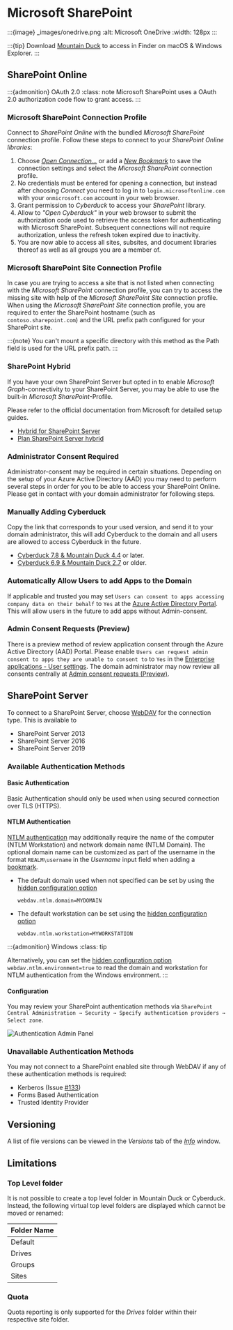 Microsoft SharePoint
====

:::{image} _images/onedrive.png
:alt: Microsoft OneDrive
:width: 128px
:::

:::{tip}
Download [Mountain Duck](https://mountainduck.io/) to access in Finder on macOS & Windows Explorer.
:::

## SharePoint Online

:::{admonition} OAuth 2.0
:class: note
Microsoft SharePoint uses a OAuth 2.0 authorization code flow to grant access.
:::

### Microsoft SharePoint Connection Profile

Connect to *SharePoint Online* with the bundled *Microsoft SharePoint* connection profile. Follow these steps to connect to your *SharePoint Online libraries*:

1. Choose _[Open Connection…](../cyberduck/connection.md)_ or add a _[New Bookmark](../cyberduck/bookmarks.md)_ to save the connection settings and select the _Microsoft SharePoint_ connection profile.
2. No credentials must be entered for opening a connection, but instead after choosing _Connect_ you need to log in to `login.microsoftonline.com` with your `onmicrosoft.com` account in your web browser.
3. Grant permission to *Cyberduck* to access your *SharePoint* library.
4. Allow to _"Open Cyberduck"_ in your web browser to submit the authorization code used to retrieve the access token for authenticating with Microsoft SharePoint. Subsequent connections will not require authorization, unless the refresh token expired due to inactivity.
5. You are now able to access all sites, subsites, and document libraries thereof as well as all groups you are a member of.

### Microsoft SharePoint Site Connection Profile

In case you are trying to access a site that is not listed when connecting with the *Microsoft SharePoint* connection profile,
you can try to access the missing site with help of the *Microsoft SharePoint Site* connection profile. When using the *Microsoft SharePoint Site* connection profile, you are required to enter the SharePoint hostname (such as `contoso.sharepoint.com`) and the URL prefix path configured for your SharePoint site. 

:::{note}
You can't mount a specific directory with this method as the Path field is used for the URL prefix path.
:::

### SharePoint Hybrid

If you have your own SharePoint Server but opted in to enable *Microsoft Graph*-connectivity to your SharePoint Server, you may be able to use the built-in *Microsoft SharePoint*-Profile.

Please refer to the official documentation from Microsoft for detailed setup guides.

- [Hybrid for SharePoint Server](https://support.office.com/en-us/article/sharepoint-hybrid-4c89a95a-a58c-4fc1-974a-389d4f195383)
- [Plan SharePoint Server hybrid](https://docs.microsoft.com/en-us/sharepoint/hybrid/plan-sharepoint-server-hybrid)

### Administrator Consent Required

Administrator-consent may be required in certain situations. Depending on the setup of your Azure Active Directory (AAD) you may need to perform several steps in order for you to be able to access your SharePoint Online. Please get in contact with your domain administrator for following steps.

### Manually Adding Cyberduck

Copy the link that corresponds to your used version, and send it to your domain administrator, this will add Cyberduck to the domain and all users are allowed to access Cyberduck in the future.

- [Cyberduck 7.8 & Mountain Duck 4.4](https://login.microsoftonline.com/organizations/v2.0/adminconsent?client_id=f40bc18f-cd02-4212-b7f1-15243e4e2ad3&redirect_uri=https://cyberduck.io/oauth&scope=sites.readwrite.all%20files.readwrite.all%20offline_access%20user.read%20group.read.all%20groupmember.read.all) or later.
- [Cyberduck 6.9 & Mountain Duck 2.7](https://login.microsoftonline.com/organizations/v2.0/adminconsent?client_id=372770ba-bb24-436b-bbd4-19bc86310c0e&redirect_uri=https://cyberduck.io/oauth&scope=sites.readwrite.all%20files.readwrite.all%20offline_access%20user.read%20group.read.all%20groupmember.read.all) or older.

### Automatically Allow Users to add Apps to the Domain

If applicable and trusted you may set `Users can consent to apps accessing company data on their behalf` to `Yes` at the [Azure Active Directory Portal](https://aad.portal.azure.com/#blade/Microsoft_AAD_IAM/StartboardApplicationsMenuBlade/UserSettings). This will allow users in the future to add apps without Admin-consent.

### Admin Consent Requests (Preview)

There is a preview method of review application consent through the Azure Active Directory (AAD) Portal. Please enable `Users can request admin consent to apps they are unable to consent to` to `Yes` in the [Enterprise applications - User settings](https://aad.portal.azure.com/#blade/Microsoft_AAD_IAM/StartboardApplicationsMenuBlade/UserSettings). The domain administrator may now review all consents centrally at [Admin consent requests (Preview)](https://aad.portal.azure.com/#blade/Microsoft_AAD_IAM/StartboardApplicationsMenuBlade/AccessRequests).

## SharePoint Server

To connect to a SharePoint Server, choose [WebDAV](webdav/index.md) for the connection type. This is available to

- SharePoint Server 2013
- SharePoint Server 2016
- SharePoint Server 2019

### Available Authentication Methods

#### Basic Authentication

Basic Authentication should only be used when using secured connection over TLS (HTTPS).

#### NTLM Authentication

[NTLM authentication](https://learn.microsoft.com/en-us/troubleshoot/windows-server/windows-security/ntlm-user-authentication) may additionally require the name of the computer (NTLM Workstation) and network domain name (NTLM Domain). The optional domain name can be customized as part of the username in the format `REALM\username` in the _Username_ input field when adding a [bookmark](../cyberduck/bookmarks.md#bookmark-options). 

* The default domain used when not specified can be set by using the [hidden configuration option](../tutorials/hidden_properties.md)
    ```
    webdav.ntlm.domain=MYDOMAIN
    ```

* The default workstation can be set using the [hidden configuration option](../tutorials/hidden_properties.md)
    ```
    webdav.ntlm.workstation=MYWORKSTATION
    ```

:::{admonition} Windows
:class: tip

Alternatively, you can set the [hidden configuration option](../tutorials/hidden_properties.md) `webdav.ntlm.environment=true` to read the domain and workstation for NTLM authentication from the Windows environment.
:::

#### Configuration

You may review your SharePoint authentication methods via `SharePoint Central Administration → Security → Specify authentication providers → Select zone`.

![Authentication Admin Panel](_images/AuthenticationAdmin.png)

### Unavailable Authentication Methods

You may not connect to a SharePoint enabled site through WebDAV if any of these authentication methods is required:

- Kerberos (Issue [#133](https://github.com/iterate-ch/cyberduck/issues/12082))
- Forms Based Authentication
- Trusted Identity Provider

## Versioning

A list of file versions can be viewed in the *Versions* tab of the *[Info](../cyberduck/info.md#versions)* window.

## Limitations

### Top Level folder

It is not possible to create a top level folder in Mountain Duck or Cyberduck. Instead, the following virtual top level folders are displayed which cannot be moved or renamed:

| Folder Name |
|-------------|
| Default     |
| Drives      |
| Groups      |
| Sites       |

### Quota

Quota reporting is only supported for the *Drives* folder within their respective site folder.